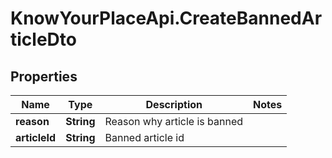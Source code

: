 # KnowYourPlaceApi.CreateBannedArticleDto

## Properties
Name | Type | Description | Notes
------------ | ------------- | ------------- | -------------
**reason** | **String** | Reason why article is banned | 
**articleId** | **String** | Banned article id | 
